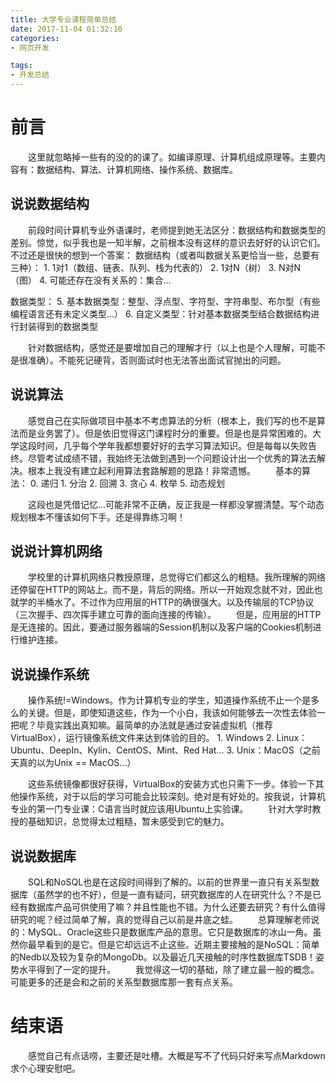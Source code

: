 ```yaml
---
title: 大学专业课程简单总结
date: 2017-11-04 01:32:10
categories:
- 网页开发

tags:
- 开发总结
---
```

# 前言
&emsp;&emsp;这里就忽略掉一些有的没的的课了。如编译原理、计算机组成原理等。主要内容有：数据结构、算法、计算机网络、操作系统、数据库。

<!-- more -->
## 说说数据结构
&emsp;&emsp;前段时间计算机专业外语课时，老师提到她无法区分：数据结构和数据类型的差别。惊觉，似乎我也是一知半解，之前根本没有这样的意识去好好的认识它们。不过还是很快的想到一个答案：
数据结构（或者叫数据关系更恰当一些，总要有三种）：
	1. 1对1（数组、链表、队列、栈为代表的）
	2. 1对N（树）
	3. N对N（图）
	4. 可能还存在没有关系的：集合...

数据类型：
	5. 基本数据类型：整型、浮点型、字符型、字符串型、布尔型（有些编程语言还有未定义类型...）
	6. 自定义类型：针对基本数据类型结合数据结构进行封装得到的数据类型

&emsp;&emsp;针对数据结构，感觉还是要增加自己的理解才行（以上也是个人理解，可能不是很准确）。不能死记硬背，否则面试时也无法答出面试官抛出的问题。

## 说说算法
&emsp;&emsp;感觉自己在实际做项目中基本不考虑算法的分析（根本上，我们写的也不是算法而是业务罢了）。但是依旧觉得这门课程时分的重要。但是也是异常困难的。大学这段时间，几乎每个学年我都想要好好的去学习算法知识。但是每每以失败告终。尽管考试成绩不错，我始终无法做到遇到一个问题设计出一个优秀的算法去解决。根本上我没有建立起利用算法套路解题的思路！非常遗憾。
&emsp;&emsp;基本的算法：
	0. 递归
	1. 分治
	2. 回溯
	3. 贪心
	4. 枚举
	5. 动态规划

&emsp;&emsp;这段也是凭借记忆...可能非常不正确，反正我是一样都没掌握清楚。写个动态规划根本不懂该如何下手。还是得靠练习啊！

## 说说计算机网络
&emsp;&emsp;学校里的计算机网络只教授原理，总觉得它们都这么的粗糙。我所理解的网络还停留在HTTP的网站上。而不是，背后的网络。所以一开始观念就不对，因此也就学的半桶水了。不过作为应用层的HTTP的确很强大。以及传输层的TCP协议（三次握手、四次挥手建立可靠的面向连接的传输）。
&emsp;&emsp;但是，应用层的HTTP是无连接的。因此，要通过服务器端的Session机制以及客户端的Cookies机制进行维护连接。

## 说说操作系统
&emsp;&emsp;操作系统!=Windows。作为计算机专业的学生，知道操作系统不止一个是多么的关键。但是，即使知道这些，作为一个小白，我该如何能够去一次性去体验一把呢？毕竟实践出真知嘛。最简单的办法就是通过安装虚拟机（推荐VirtualBox），运行镜像系统文件来达到体验的目的。
	1. Windows
	2. Linux：Ubuntu、DeepIn、Kylin、CentOS、Mint、Red Hat...
	3. Unix：MacOS（之前天真的以为Unix == MacOS...）

&emsp;&emsp;这些系统镜像都很好获得，VirtualBox的安装方式也只需下一步。体验一下其他操作系统，对于以后的学习可能会比较深刻。绝对是有好处的。按我说，计算机专业的第一门专业课：C语言当时就应该用Ubuntu上实验课。
&emsp;&emsp;针对大学时教授的基础知识，总觉得太过粗糙，暂未感受到它的魅力。

## 说说数据库
&emsp;&emsp;SQL和NoSQL也是在这段时间得到了解的。以前的世界里一直只有关系型数据库（虽然学的也不好），但是一直有疑问，研究数据库的人在研究什么？不是已经有数据库产品可供使用了嘛？并且性能也不错。为什么还要去研究？有什么值得研究的呢？经过简单了解，真的觉得自己以前是井底之蛙。
&emsp;&emsp;总算理解老师说的：MySQL、Oracle这些只是数据库产品的意思。它只是数据库的冰山一角。虽然你最早看到的是它。但是它却远远不止这些。近期主要接触的是NoSQL：简单的Nedb以及较为复杂的MongoDb。以及最近几天接触的时序性数据库TSDB！姿势水平得到了一定的提升。
&emsp;&emsp;我觉得这一切的基础，除了建立最一般的概念。可能更多的还是会和之前的关系型数据库那一套有点关系。

# 结束语
&emsp;&emsp;感觉自己有点话唠，主要还是吐槽。大概是写不了代码只好来写点Markdown求个心理安慰吧。